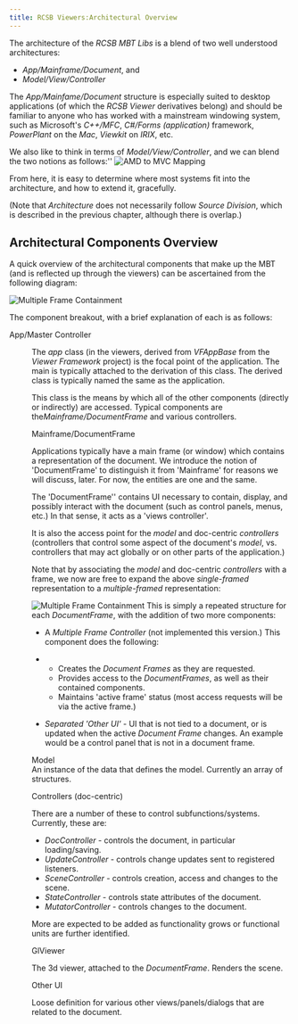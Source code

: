 ```yaml
---
title: RCSB Viewers:Architectural Overview
---
```


The architecture of the *RCSB MBT Libs* is a blend of two well
understood architectures:

-   *App/Mainframe/Document*, and
-   *Model/View/Controller*

The *App/Mainfame/Document* structure is especially suited to desktop
applications (of which the *RCSB Viewer* derivatives belong) and should
be familiar to anyone who has worked with a mainstream windowing system,
such as Microsoft's *C++/MFC*, *C\#/Forms (application)* framework,
*PowerPlant* on the *Mac*, *Viewkit* on *IRIX*, etc.

We also like to think in terms of *Model/View/Controller*, and we can
blend the two notions as follows:''
<img src="images/MBTArchAMDtoMVC.png" alt="AMD to MVC Mapping"/>

From here, it is easy to determine where most systems fit into the
architecture, and how to extend it, gracefully.

(Note that *Architecture* does not necessarily follow *Source Division*,
which is described in the previous chapter, although there is overlap.)

Architectural Components Overview
---------------------------------

A quick overview of the architectural components that make up the MBT
(and is reflected up through the viewers) can be ascertained from the
following diagram:

<img src="images/MBTSingleFrameContainmentArch.png" alt="Multiple Frame Containment" />

The component breakout, with a brief explanation of each is as follows:

App/Master Controller  

<dd>
  
The *app* class (in the viewers, derived from *VFAppBase* from the
*Viewer Framework* project) is the focal point of the application. The
main is typically attached to the derivation of this class. The derived
class is typically named the same as the application.

<!-- -->

  
This class is the means by which all of the other components (directly
or indirectly) are accessed. Typical components are
the*Mainframe/DocumentFrame* and various controllers.

<!-- -->

Mainframe/DocumentFrame  

<!-- -->

  
Applications typically have a main frame (or window) which contains a
representation of the document. We introduce the notion of
'DocumentFrame' to distinguish it from 'Mainframe' for reasons we will
discuss, later. For now, the entities are one and the same.

<!-- -->

  
The 'DocumentFrame'' contains UI necessary to contain, display, and
possibly interact with the document (such as control panels, menus,
etc.) In that sense, it acts as a 'views controller'.

<!-- -->

  
It is also the access point for the *model* and doc-centric
*controllers* (controllers that control some aspect of the document's
*model*, vs. controllers that may act globally or on other parts of the
application.)

<!-- -->

  
Note that by associating the <em>model</em> and doc-centric
<em>controllers</em> with a frame, we now are free to expand the above
<em>single-framed</em> representation to a <em>multiple-framed</em>
representation:

<img src="images/MBTMDIContainmentArch.png" alt="Multiple Frame Containment"/>
This is simply a repeated structure for each <em>DocumentFrame</em>,
with the addition of two more components:

-   A <em>Multiple Frame Controller</em> (not implemented this version.)
    This component does the following:

<!-- -->

-   -   Creates the <em>Document Frames</em> as they are requested.
    -   Provides access to the <em>DocumentFrames</em>, as well as their
        contained components.
    -   Maintains 'active frame' status (most access requests will be
        via the active frame.)

<!-- -->

-   <em>Separated 'Other UI'</em> - UI that is not tied to a document,
    or is updated when the active <em>Document Frame</em> changes. An
    example would be a control panel that is not in a document frame.

Model  
An instance of the data that defines the model. Currently an array of
structures.

<!-- -->

Controllers (doc-centric)  

<!-- -->

  
There are a number of these to control subfunctions/systems. Currently,
these are:

-   <em>DocController</em> - controls the document, in particular
    loading/saving.
-   <em>UpdateController</em> - controls change updates sent to
    registered listeners.
-   <em>SceneController</em> - controls creation, access and changes to
    the scene.
-   <em>StateController</em> - controls state attributes of the
    document.
-   <em>MutatorController</em> - controls changes to the document.

More are expected to be added as functionality grows or functional units
are further identified.

GlViewer  

<!-- -->

  
The 3d viewer, attached to the <em>DocumentFrame</em>. Renders the
scene.

<!-- -->

Other UI  

<!-- -->

  
Loose definition for various other views/panels/dialogs that are related
to the document.


